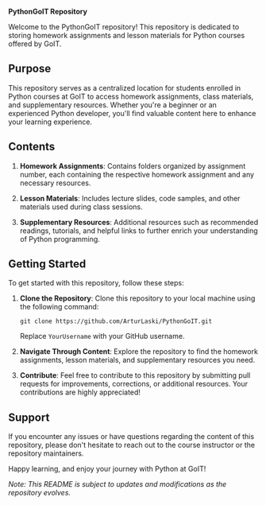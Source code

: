 **PythonGoIT Repository**

Welcome to the PythonGoIT repository! This repository is dedicated to storing homework assignments and lesson materials for Python courses offered by GoIT.

## Purpose

This repository serves as a centralized location for students enrolled in Python courses at GoIT to access homework assignments, class materials, and supplementary resources. Whether you're a beginner or an experienced Python developer, you'll find valuable content here to enhance your learning experience.

## Contents

1. **Homework Assignments**: Contains folders organized by assignment number, each containing the respective homework assignment and any necessary resources.
   
2. **Lesson Materials**: Includes lecture slides, code samples, and other materials used during class sessions. 

3. **Supplementary Resources**: Additional resources such as recommended readings, tutorials, and helpful links to further enrich your understanding of Python programming.

## Getting Started

To get started with this repository, follow these steps:

1. **Clone the Repository**: Clone this repository to your local machine using the following command:
   ```
   git clone https://github.com/ArturLaski/PythonGoIT.git
   ```
   Replace `YourUsername` with your GitHub username.

2. **Navigate Through Content**: Explore the repository to find the homework assignments, lesson materials, and supplementary resources you need. 

3. **Contribute**: Feel free to contribute to this repository by submitting pull requests for improvements, corrections, or additional resources. Your contributions are highly appreciated!

## Support

If you encounter any issues or have questions regarding the content of this repository, please don't hesitate to reach out to the course instructor or the repository maintainers.

Happy learning, and enjoy your journey with Python at GoIT!

*Note: This README is subject to updates and modifications as the repository evolves.*
